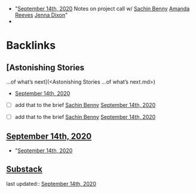 - "[September 14th, 2020](<September 14th, 2020.md>) Notes on project call w/ [Sachin Benny](<Sachin Benny.md>) [Amanda Reeves](<Amanda Reeves.md>) [Jenna Dixon](<Jenna Dixon.md>)"
- 

# Backlinks
## [Astonishing Stories
...of what’s next](<Astonishing Stories
...of what’s next.md>)
- [September 14th, 2020](<September 14th, 2020.md>)

- [ ] add that to the brief [Sachin Benny](<Sachin Benny.md>) [September 14th, 2020](<September 14th, 2020.md>)

- [ ] add that to the brief [Sachin Benny](<Sachin Benny.md>) [September 14th, 2020](<September 14th, 2020.md>)

## [September 14th, 2020](<September 14th, 2020.md>)
- "[September 14th, 2020](<September 14th, 2020.md>)

## [Substack](<Substack.md>)
last updated:: [September 14th, 2020](<September 14th, 2020.md>)

